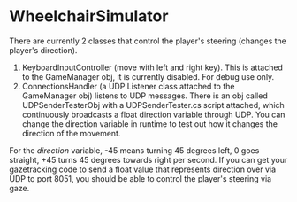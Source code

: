 # WheelchairSimulator
There are currently 2 classes that control the player's steering (changes the player's direction).
1. KeyboardInputController (move with left and right key). This is attached to the GameManager obj, it is currently disabled. For debug use only.
2. ConnectionsHandler (a UDP Listener class attached to the GameManager obj) listens to UDP messages. There is an obj called UDPSenderTesterObj with a UDPSenderTester.cs script attached, which continuously broadcasts a float direction variable through UDP. You can change the direction variable in runtime to test out how it changes the direction of the movement.

For the *direction* variable, -45 means turning 45 degrees left, 0 goes straight, +45 turns 45 degrees towards right per second.
If you can get your gazetracking code to send a float value that represents direction over via UDP to port 8051, you should be able to control the player's steering via gaze.
